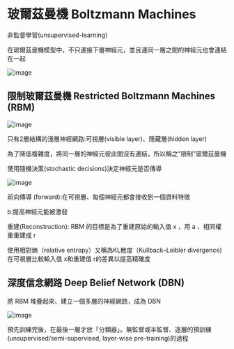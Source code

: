 玻爾茲曼機 Boltzmann Machines
=============================================
<p>非監督學習(unsupervised-learning)</p>
<p>在玻爾茲曼機模型中，不只連接下層神經元，並且連同一層之間的神經元也會連結在一起</p>

![image](https://github.com/cbc106013/DL-Study-Notes/blob/master/Boltzmann_Machines/220px-Boltzmannexamplev1.png)

限制玻爾茲曼機 Restricted Boltzmann Machines (RBM)
---------------------------------------------

![image](https://github.com/cbc106013/DL-Study-Notes/blob/master/Boltzmann_Machines/bm0.png)

<p>只有2層結構的淺層神經網路:可視層(visible layer)、隱藏層(hidden layer)</p>
<p>為了降低複雜度，將同一層的神經元彼此間沒有連結，所以稱之"限制"玻爾茲曼機</p>
<p>使用隨機決策(stochastic decisions)決定神經元是否傳導</p>

![image](https://github.com/cbc106013/DL-Study-Notes/blob/master/Boltzmann_Machines/bm.png)

 <p>前向傳導 (forward):在可視層、每個神經元都會接收到一個資料特徵</p>
 <p>                  b:提高神經元能被激發</p>
 <p>重建(Reconstruction): RBM 的目標是為了重建原始的輸入值 x ，用 a 、相同權重重建成 r</p>
 <p>使用相對熵（relative entropy）又稱為KL散度（Kullback–Leibler divergence)在可視層比較輸入值 x和重建值 r的差異以提高精確度</p>
 
 深度信念網路 Deep Belief Network (DBN)
 -----------------------------------------------
 <p>將 RBM 堆疊起來、建立一個多層的神經網路，成為 DBN</p>
 
 ![image](https://github.com/cbc106013/DL-Study-Notes/blob/master/Boltzmann_Machines/bm1.png)
 
 <p>預先訓練完後，在最後一層才放「分類器」。無監督或半監督、逐層的預訓練(unsupervised/semi-supervised, layer-wise pre-training)的過程</p>
